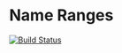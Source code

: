Name Ranges
====

[![Build Status](https://api.travis-ci.org/repositories/Bright-Computing/name-ranges.svg?branch=master)](https://travis-ci.org/Bright-Computing/name-ranges)
